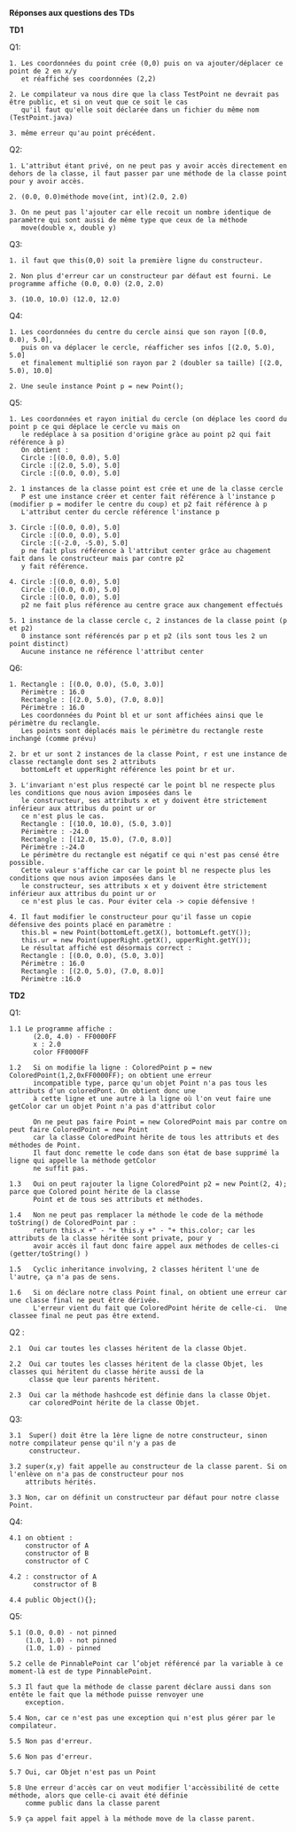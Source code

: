 **Réponses aux questions des TDs**

**TD1**


Q1:

	1. Les coordonnées du point crée (0,0) puis on va ajouter/déplacer ce point de 2 en x/y
	   et réaffiché ses coordonnées (2,2)

	2. Le compilateur va nous dire que la class TestPoint ne devrait pas être public, et si on veut que ce soit le cas
	   qu'il faut qu'elle soit déclarée dans un fichier du même nom (TestPoint.java)

	3. même erreur qu'au point précédent.
	
Q2:

	1. L'attribut étant privé, on ne peut pas y avoir accès directement en dehors de la classe, il faut passer par une méthode de la classe point pour y avoir accès.

	2. (0.0, 0.0)méthode move(int, int)(2.0, 2.0)

	3. On ne peut pas l'ajouter car elle recoit un nombre identique de paramètre qui sont aussi de même type que ceux de la méthode 
	   move(double x, double y)
	
Q3:

	1. il faut que this(0,0) soit la première ligne du constructeur.

	2. Non plus d'erreur car un constructeur par défaut est fourni. Le programme affiche (0.0, 0.0) (2.0, 2.0)

	3. (10.0, 10.0) (12.0, 12.0)

Q4:

	1. Les coordonnées du centre du cercle ainsi que son rayon [(0.0, 0.0), 5.0],
	   puis on va déplacer le cercle, réafficher ses infos [(2.0, 5.0), 5.0]   
	   et finalement multiplié son rayon par 2 (doubler sa taille) [(2.0, 5.0), 10.0]

	2. Une seule instance Point p = new Point();

Q5:

	1. Les coordonnées et rayon initial du cercle (on déplace les coord du point p ce qui déplace le cercle vu mais on
	   le redéplace à sa position d'origine gràce au point p2 qui fait référence à p)
	   On obtient :
       Circle :[(0.0, 0.0), 5.0]
       Circle :[(2.0, 5.0), 5.0]
       Circle :[(0.0, 0.0), 5.0]

	2. 1 instances de la classe point est crée et une de la classe cercle
	   P est une instance créer et center fait référence à l'instance p (modifier p = modifer le centre du coup) et p2 fait référence à p
	   L'attribut center du cercle référence l'instance p

	3. Circle :[(0.0, 0.0), 5.0]
       Circle :[(0.0, 0.0), 5.0]
       Circle :[(-2.0, -5.0), 5.0]
       p ne fait plus référence à l'attribut center grâce au chagement fait dans le constructeur mais par contre p2
       y fait référence.

    4. Circle :[(0.0, 0.0), 5.0]
       Circle :[(0.0, 0.0), 5.0]
       Circle :[(0.0, 0.0), 5.0]
       p2 ne fait plus référence au centre grace aux changement effectués

    5. 1 instance de la classe cercle c, 2 instances de la classe point (p et p2)
       0 instance sont référencés par p et p2 (ils sont tous les 2 un point distinct)
       Aucune instance ne référence l'attribut center

Q6:

    1. Rectangle : [(0.0, 0.0), (5.0, 3.0)]
       Périmètre : 16.0
       Rectangle : [(2.0, 5.0), (7.0, 8.0)]
       Périmètre : 16.0
       Les coordonnées du Point bl et ur sont affichées ainsi que le périmètre du reclangle.
       Les points sont déplacés mais le périmètre du rectangle reste inchangé (comme prévu)
       
    2. br et ur sont 2 instances de la classe Point, r est une instance de classe rectangle dont ses 2 attributs
       bottomLeft et upperRight référence les point br et ur.   

    3. L'invariant n'est plus respecté car le point bl ne respecte plus les conditions que nous avion imposées dans le
       le constructeur, ses attributs x et y doivent être strictement inférieur aux attribus du point ur or
       ce n'est plus le cas.
       Rectangle : [(10.0, 10.0), (5.0, 3.0)]
       Périmètre : -24.0
       Rectangle : [(12.0, 15.0), (7.0, 8.0)]
       Périmètre :-24.0 
       Le périmètre du rectangle est négatif ce qui n'est pas censé être possible.
       Cette valeur s'affiche car car le point bl ne respecte plus les conditions que nous avion imposées dans le
       le constructeur, ses attributs x et y doivent être strictement inférieur aux attribus du point ur or
       ce n'est plus le cas. Pour éviter cela -> copie défensive ! 

    4. Il faut modifier le constructeur pour qu'il fasse un copie défensive des points placé en paramètre : 
       this.bl = new Point(bottomLeft.getX(), bottomLeft.getY());
       this.ur = new Point(upperRight.getX(), upperRight.getY());
       Le résultat affiché est désormais correct : 
       Rectangle : [(0.0, 0.0), (5.0, 3.0)]
       Périmètre : 16.0
       Rectangle : [(2.0, 5.0), (7.0, 8.0)]
       Périmètre :16.0


**TD2**

Q1:

    1.1 Le programme affiche : 
          (2.0, 4.0) - FF0000FF
          x : 2.0
          color FF0000FF

    1.2   Si on modifie la ligne : ColoredPoint p = new ColoredPoint(1,2,0xFF0000FF); on obtient une erreur 
          incompatible type, parce qu'un objet Point n'a pas tous les attributs d'un coloredPont. On obtient donc une
          à cette ligne et une autre à la ligne où l'on veut faire une getColor car un objet Point n'a pas d'attribut color

          On ne peut pas faire Point = new ColoredPoint mais par contre on peut faire ColoredPoint = new Point 
          car la classe ColoredPoint hérite de tous les attributs et des méthodes de Point.
          Il faut donc remette le code dans son état de base supprimé la ligne qui appelle la méthode getColor
          ne suffit pas.

    1.3   Oui on peut rajouter la ligne ColoredPoint p2 = new Point(2, 4); parce que Colored point hérite de la classe
          Point et de tous ses attributs et méthodes. 
    
    1.4   Non ne peut pas remplacer la méthode le code de la méthode toString() de ColoredPoint par :
          return this.x +" - "+ this.y +" - "+ this.color; car les attributs de la classe héritée sont private, pour y 
          avoir accès il faut donc faire appel aux méthodes de celles-ci (getter/toString() )
        
    1.5   Cyclic inheritance involving, 2 classes héritent l'une de l'autre, ça n'a pas de sens. 

    1.6   Si on déclare notre class Point final, on obtient une erreur car une classe final ne peut être dérivée. 
          L'erreur vient du fait que ColoredPoint hérite de celle-ci.  Une classee final ne peut pas être extend.

    
Q2 :


    2.1  Oui car toutes les classes héritent de la classe Objet. 

    2.2  Oui car toutes les classes héritent de la classe Objet, les classes qui héritent du classe hérite aussi de la
         classe que leur parents héritent. 

    2.3  Oui car la méthode hashcode est définie dans la classe Objet.
         car coloredPoint hérite de la classe Objet. 

Q3: 
    
    3.1  Super() doit être la 1ère ligne de notre constructeur, sinon notre compilateur pense qu'il n'y a pas de 
         constructeur. 

    3.2 super(x,y) fait appelle au constructeur de la classe parent. Si on l'enlève on n'a pas de constructeur pour nos 
        attributs hérités. 

    3.3 Non, car on définit un constructeur par défaut pour notre classe Point. 


Q4: 

    4.1 on obtient : 
        constructor of A
        constructor of B
        constructor of C

    4.2 : constructor of A
          constructor of B

    4.4 public Object(){};


Q5:

    5.1 (0.0, 0.0) - not pinned
        (1.0, 1.0) - not pinned
        (1.0, 1.0) - pinned

    5.2 celle de PinnablePoint car l’objet référencé par la variable à ce moment-là est de type PinnablePoint.

    5.3 Il faut que la méthode de classe parent déclare aussi dans son entête le fait que la méthode puisse renvoyer une
        exception. 

    5.4 Non, car ce n'est pas une exception qui n'est plus gérer par le compilateur.

    5.5 Non pas d'erreur.

    5.6 Non pas d'erreur. 

    5.7 Oui, car Objet n'est pas un Point

    5.8 Une erreur d'accès car on veut modifier l'accèssibilité de cette méthode, alors que celle-ci avait été définie 
        comme public dans la classe parent

    5.9 ça appel fait appel à la méthode move de la classe parent. 
